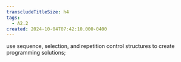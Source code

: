 ```yaml
---
transcludeTitleSize: h4
tags:
  - A2.2
created: 2024-10-04T07:42:10.000-0400
---
```

use sequence, selection, and repetition control structures to create programming solutions;
